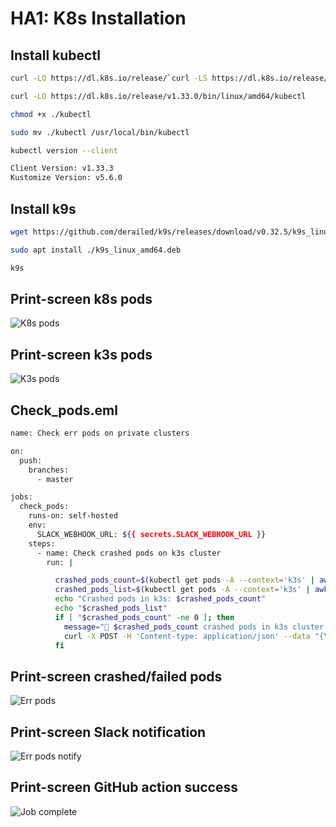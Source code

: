 # HA1: K8s Installation

## Install kubectl

```bash
curl -LO https://dl.k8s.io/release/`curl -LS https://dl.k8s.io/release/stable.txt`/bin/linux/amd64/kubectl

curl -LO https://dl.k8s.io/release/v1.33.0/bin/linux/amd64/kubectl

chmod +x ./kubectl

sudo mv ./kubectl /usr/local/bin/kubectl

kubectl version --client

Client Version: v1.33.3
Kustomize Version: v5.6.0
```

## Install k9s

```bash
wget https://github.com/derailed/k9s/releases/download/v0.32.5/k9s_linux_amd64.deb

sudo apt install ./k9s_linux_amd64.deb

k9s
```

## Print-screen k8s pods

![K8s pods](https://github.com/MakTruue/sa.it-academy.by/blob/md-sa2-32-25/Ruslan_Makarevich/10.K8s.WS/k8s.png)

## Print-screen k3s pods

![K3s pods](https://github.com/MakTruue/sa.it-academy.by/blob/md-sa2-32-25/Ruslan_Makarevich/10.K8s.WS/k3s.png)

## Check_pods.eml

```bash
name: Check err pods on private clusters

on:
  push:
    branches:
      - master

jobs:
  check_pods:
    runs-on: self-hosted
    env:
      SLACK_WEBHOOK_URL: ${{ secrets.SLACK_WEBHOOK_URL }}
    steps:
      - name: Check crashed pods on k3s cluster
        run: |

          crashed_pods_count=$(kubectl get pods -A --context='k3s' | awk 'NR!=1 {print $4}' | grep -v 'Running' | wc -l)
          crashed_pods_list=$(kubectl get pods -A --context='k3s' | awk 'NR!=1 && $4 != "Running" {print $1"/"$2}')
          echo "Crashed pods in k3s: $crashed_pods_count"
          echo "$crashed_pods_list"
          if [ "$crashed_pods_count" -ne 0 ]; then
            message="🚨 $crashed_pods_count crashed pods in k3s cluster:\n$(echo "$crashed_pods_list" | sed ':a;N;$!ba;s/\n/\\n/g' | sed 's/"/\\"/g')"
            curl -X POST -H 'Content-type: application/json' --data "{\"text\":\"$message\"}" "$SLACK_WEBHOOK_URL"
          fi
```

## Print-screen crashed/failed pods

![Err pods](https://github.com/MakTruue/sa.it-academy.by/blob/md-sa2-32-25/Ruslan_Makarevich/10.K8s.WS/crash_pods_k3s.png)

## Print-screen Slack notification

![Err pods notify](https://github.com/MakTruue/sa.it-academy.by/blob/md-sa2-32-25/Ruslan_Makarevich/10.K8s.WS/Slack_crash_pods.png)

## Print-screen GitHub action success

![Job complete](https://github.com/MakTruue/sa.it-academy.by/blob/md-sa2-32-25/Ruslan_Makarevich/10.K8s.WS/jobs_complete.png)


